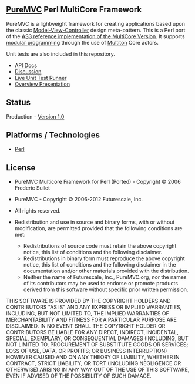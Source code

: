 ## [PureMVC](http://puremvc.github.com/) Perl MultiCore Framework
PureMVC is a lightweight framework for creating applications based upon the classic [Model-View-Controller](http://en.wikipedia.org/wiki/Model-view-controller) design meta-pattern. This is a Perl port of the [AS3 reference implementation of the MultiCore Version](https://github.com/PureMVC/puremvc-as3-multicore-framework/wiki). It supports [modular programming](http://en.wikipedia.org/wiki/Modular_programming) through the use of [Multiton](http://en.wikipedia.org/wiki/Multiton) Core actors. 

Unit tests are also included in this repository.

* [API Docs](http://puremvc.org/pages/docs/Perl/perldoc_mc)
* [Discussion](http://forums.puremvc.org/index.php?board=92.0)
* [Live Unit Test Runner](http://darkstar.puremvc.org/content_header.html?url=http://puremvc.org/pages/demos/Perl/unit_tests_mc/TestRunner.swf&desc=Unit%20Tests:%20PureMVC%20MultiCore%20for%20Perl)
* [Overview Presentation](http://puremvc.tv/#P002)

## Status
Production - [Version 1.0](https://github.com/PureMVC/puremvc-perl-multicore-framework/blob/master/VERSION)

## Platforms / Technologies
* [Perl](http://en.wikipedia.org/wiki/Perl)

## License
* PureMVC Multicore Framework for Perl (Ported) - Copyright © 2006 Frederic Sullet  
* PureMVC - Copyright © 2006-2012 Futurescale, Inc.
* All rights reserved.

* Redistribution and use in source and binary forms, with or without modification, are permitted provided that the following conditions are met:

  * Redistributions of source code must retain the above copyright notice, this list of conditions and the following disclaimer.
  * Redistributions in binary form must reproduce the above copyright notice, this list of conditions and the following disclaimer in the documentation and/or other materials provided with the distribution.
  * Neither the name of Futurescale, Inc., PureMVC.org, nor the names of its contributors may be used to endorse or promote products derived from this software without specific prior written permission.

THIS SOFTWARE IS PROVIDED BY THE COPYRIGHT HOLDERS AND CONTRIBUTORS "AS IS" AND ANY EXPRESS OR IMPLIED WARRANTIES, INCLUDING, BUT NOT LIMITED TO, THE IMPLIED WARRANTIES OF MERCHANTABILITY AND FITNESS FOR A PARTICULAR PURPOSE ARE DISCLAIMED. IN NO EVENT SHALL THE COPYRIGHT HOLDER OR CONTRIBUTORS BE LIABLE FOR ANY DIRECT, INDIRECT, INCIDENTAL, SPECIAL, EXEMPLARY, OR CONSEQUENTIAL DAMAGES (INCLUDING, BUT NOT LIMITED TO, PROCUREMENT OF SUBSTITUTE GOODS OR SERVICES; LOSS OF USE, DATA, OR PROFITS; OR BUSINESS INTERRUPTION) HOWEVER CAUSED AND ON ANY THEORY OF LIABILITY, WHETHER IN CONTRACT, STRICT LIABILITY, OR TORT (INCLUDING NEGLIGENCE OR OTHERWISE) ARISING IN ANY WAY OUT OF THE USE OF THIS SOFTWARE, EVEN IF ADVISED OF THE POSSIBILITY OF SUCH DAMAGE.
